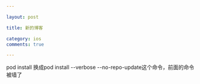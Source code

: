 ```yaml
---

layout: post

title: 新的博客

category: ios
comments: true

---
```



pod install 换成pod install --verbose --no-repo-update这个命令，前面的命令被墙了 
